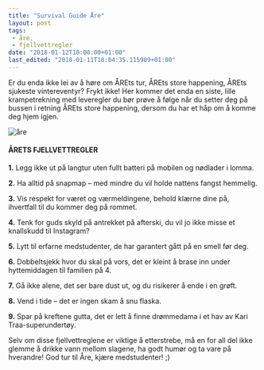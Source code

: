 ```yaml
---
title: "Survival Guide Åre"
layout: post
tags: 
 - åre,
 - fjellvettregler
date: "2018-01-12T10:00:00+01:00"
last_edited: "2018-01-11T18:04:35.115989+01:00"
---
```

Er du enda ikke lei av å høre om ÅREts tur, ÅREts store happening, ÅREts sjukeste vintereventyr? Frykt ikke! Her kommer det enda en siste, lille krampetrekning med leveregler du bør prøve å følge når du setter deg på bussen i retning ÅREts store happening, dersom du har et håp om å komme deg hjem igjen.

![åre](https://online.ntnu.no/media/images/responsive/899111d9-669e-4dbe-a9e4-6f485c8f9590.png)

#### ÅRETS FJELLVETTREGLER

**1.** Legg ikke ut på langtur uten fullt batteri på mobilen og nødlader i lomma.

**2.** Ha alltid på snapmap – med mindre du vil holde nattens fangst hemmelig.

**3.** Vis respekt for været og værmeldingene, behold klærne dine på, ihvertfall til du kommer deg på rommet.

**4.** Tenk for guds skyld på antrekket på afterski, du vil jo ikke misse et knallskudd til Instagram?

**5.** Lytt til erfarne medstudenter, de har garantert gått på en smell før deg.

**6.** Dobbeltsjekk hvor du skal på vors, det er kleint å brase inn under hyttemiddagen til familien på 4.

**7.** Gå ikke alene, det ser bare dust ut, og du risikerer å ende i en grøft.

**8.** Vend i tide – det er ingen skam å snu flaska.

**9.** Spar på kreftene gutta, det er lett å finne drømmedama i et hav av Kari Traa-superundertøy.

Selv om disse fjellvettreglene er viktige å etterstrebe, må en for all del ikke glemme å drikke vann mellom slagene, ha godt humør og ta vare på hverandre! God tur til Åre, kjære medstudenter! ;)
